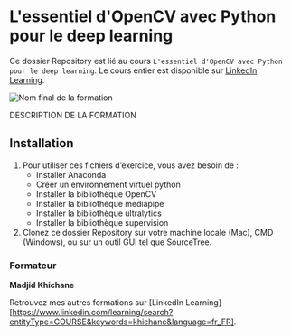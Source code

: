 # L'essentiel d'OpenCV avec Python pour le deep learning

Ce dossier Repository est lié au cours `L'essentiel d'OpenCV avec Python pour le deep learning`. Le cours entier est disponible sur [LinkedIn Learning][lil-course-url].

![Nom final de la formation][lil-thumbnail-url] 

DESCRIPTION DE LA FORMATION

## Installation

1. Pour utiliser ces fichiers d’exercice, vous avez besoin de : 
   - Installer Anaconda
   - Créer un environnement virtuel python
   - Installer la bibliothèque OpenCV
   - Installer la bibliothèque mediapipe
   - Installer la bibliothèque ultralytics
   - Installer la bibliothèque supervision
2. Clonez ce dossier Repository sur votre machine locale (Mac), CMD (Windows), ou sur un outil GUI tel que SourceTree. 

### Formateur

**Madjid Khichane** 

 Retrouvez mes autres formations sur [LinkedIn Learning][https://www.linkedin.com/learning/search?entityType=COURSE&keywords=khichane&language=fr_FR].

[0]: # (Replace these placeholder URLs with actual course URLs)
[lil-course-url]: https://www.linkedin.com
[lil-thumbnail-url]: https:
[lil-URL-trainer]: [https://](https://www.linkedin.com/learning/instructors/madjid-khichane)

[1]: # (End of FR-Instruction ###############################################################################################)
